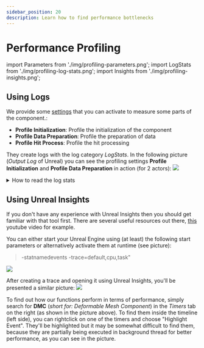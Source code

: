 ```yaml
---
sidebar_position: 20
description: Learn how to find performance bottlenecks
---
```


# Performance Profiling

import Parameters from './img/profiling-parameters.png';
import LogStats from './img/profiling-log-stats.png';
import Insights from './img/profiling-insights.png';

## Using Logs

We provide some [settings](../guides/mesh-component/settings.md#profiling) that you can activate to measure some parts of the component.:

- **Profile Initialization**: Profile the initialization of the component
- **Profile Data Preparation**: Profile the preparation of data
- **Profile Hit Process**: Profile the hit processing

They create logs with the log category _LogStats_. In the following picture (_Output Log_ of Unreal) you can see the profiling settings **Profile Initialization** and **Profile Data Preparation** in action (for 2 actors):
<img src={LogStats} />

<details>
    <summary>How to read the log stats</summary>
    <p>LogStats &lt;StepName&gt; &lt;Phase&gt; - &lt;LastTime&gt; ms - Total &lt;TotalTime&gt; s / &lt;Count&gt; / &lt;AverageTime&gt; ms</p>
</details>


## Using Unreal Insights

If you don't have any experience with Unreal Insights then you should get familiar with that tool first. There are several useful resources out there, [this](https://www.youtube.com/watch?v=5rjm1s-pAMk) youtube video for example.

You can either start your Unreal Engine using (at least) the following start parameters or alternatively activate them at runtime (see picture):
> -statnamedevents -trace=default,cpu,task"
<img src={Parameters} />

After creating a trace and opening it using Unreal Insights, you'll be presented a similar picture:
<img src={Insights} />

To find out how our functions perform in terms of performance, simply search for **DMC** (*short for: Deformable Mesh Component*) in the *Timers* tab on the right (as shown in the picture above). To find them inside the timeline (left side), you can rightclick on one of the timers and choose "Highlight Event". They'll be highlighted but it may be somewhat difficult to find them, because they are partially being executed in background thread for better performance, as you can see in the picture.